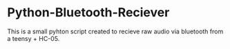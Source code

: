 # Python-Bluetooth-Reciever

This is a small pyhton script created to recieve raw audio via bluetooth from a teensy + HC-05. 

